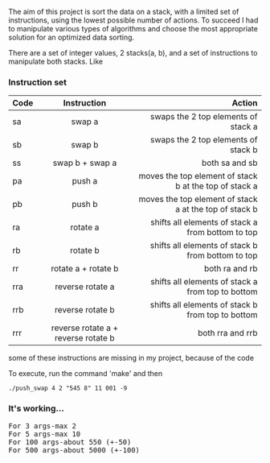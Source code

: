 
The aim of this project is sort the data on a stack, with a limited set of instructions, using
the lowest possible number of actions. To succeed I had to manipulate various
types of algorithms and choose the most appropriate solution for an
optimized data sorting.

There are a set of integer values, 2 stacks(a, b), and a set of instructions
to manipulate both stacks. Like
<h3>Instruction set</h3>

| Code  | Instruction  | Action |
| :------------ |:---------------:| -----:|
| sa      | swap a | swaps the 2 top elements of stack a |
| sb      | swap b | swaps the 2 top elements of stack b |
| ss      | swap b + swap a | both sa and sb |
| pa      | push a | moves the top element of stack b at the top of stack a |
| pb      | push b | moves the top element of stack a at the top of stack b |
| ra      | rotate a | shifts all elements of stack a from bottom to top |
| rb      | rotate b | shifts all elements of stack b from bottom to top |
| rr      | rotate a + rotate b | both ra and rb |
| rra      | reverse rotate a | shifts all elements of stack a from top to bottom |
| rrb      | reverse rotate b | shifts all elements of stack b from top to bottom |
| rrr      | reverse rotate a + reverse rotate b | both rra and rrb |

some of these instructions are missing in my project, because of the code

To execute, run the command 'make' and then 
```
./push_swap 4 2 "545 8" 11 001 -9
```
<h3>It's working...</h3>
<pre>
For 3 args-max 2
For 5 args-max 10
For 100 args-about 550 (+-50)
For 500 args-about 5000 (+-100)</pre>
